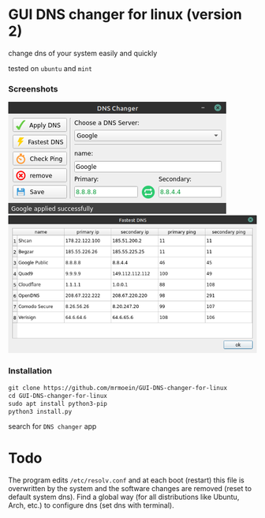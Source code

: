 # GUI DNS changer for linux (version 2)
change dns of your system easily and quickly

tested on `ubuntu` and `mint`

### Screenshots
![main window](icon/Screenshot.png)
![fastest window](icon/Screenshot2.png)

### Installation
```
git clone https://github.com/mrmoein/GUI-DNS-changer-for-linux
cd GUI-DNS-changer-for-linux
sudo apt install python3-pip
python3 install.py
```

search for `DNS changer` app

# Todo
The program edits `/etc/resolv.conf` and at each boot (restart) this file is overwritten by the system and the software changes are removed (reset to default system dns). Find a global way (for all distributions like Ubuntu, Arch, etc.) to configure dns (set dns with terminal).

